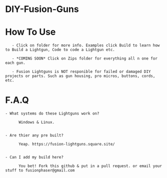 # DIY-Fusion-Guns

# How To Use
       
       - Click on folder for more info. Examples click Build to learn how to Build a Lightgun, Code to code a Lightgun etc.

       - *COMING SOON* Click on Zips folder for everything all n one for each gun.

       - Fusion Lightguns is NOT responible for failed or damaged DIY projects or parts. Such as gun housing, pro micros, buttons, cords, etc.


# F.A.Q

    - What systems do these Lightguns work on? 
          
          Windows & Linux.
          
          
    - Are thier any pre built? 
    
          Yeap. https://fusion-lightguns.square.site/
          
          
    - Can I add my build here? 
    
          You bet! Fork this github & put in a pull request. or email your stuff to fusionphaser@gmail.com
          
 
          
    
